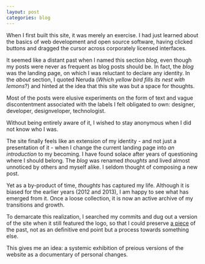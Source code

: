 ```yaml
---
layout: post
categories: blog
---
```


When I first built this site, it was merely an exercise. I had just learned about the basics of web development and open source software, having clicked buttons and dragged the cursor across corporately licensed interfaces.

It seemed like a distant past when I named this section _blog_, even though my posts were never as frequent as blog posts should be. In fact, the _blog_ was the landing page, on which I was reluctant to declare any identity. In the _about_ section, I quoted Neruda (_Which yellow bird fills its nest with lemons_?) and hinted at the idea that this site was but a space for thoughts.

Most of the posts were elusive experiments on the form of text and vague discontentment associated with the labels I felt obligated to own: designer, developer, designveloper, technologist.

Without being entirely aware of it, I wished to stay anonymous when I did not know who I was.

The site finally feels like an extension of my identity - and not just a presentation of it - when I change the current landing page into _an introduction_ to my becoming. I have found solace after years of questioning where I should belong. The _blog_ was renamed _thoughts_ and lived almost unnoticed by others and myself alike. I seldom thought of composing a new post.

Yet as a by-product of time, _thoughts_ has captured my life. Although it is biased for the earlier years (2012 and 2013), I am happy to see what has emerged from it. Once a loose collection, it is now an active archive of my transitions and growth.

To demarcate this realization, I searched my commits and dug out a version of the site when it still featured the logo, so that I could preserve [a piece](https://bl.ocks.org/jueyang/f40468c4de64dfd6ac1cc1f972cfd10b) of the past, not as an definitive end point but a process towards something else.

This gives me an idea: a systemic exhibition of preious versions of the website as a documentary of personal changes.

<script src="https://gist.github.com/jueyang/f40468c4de64dfd6ac1cc1f972cfd10b.js"></script>

